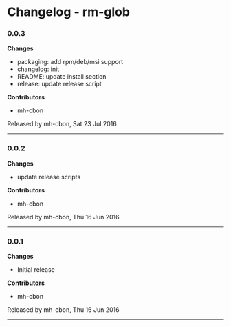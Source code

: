 # Changelog - rm-glob

### 0.0.3

__Changes__

- packaging: add rpm/deb/msi support
- changelog: init
- README: update install section
- release: update release script

__Contributors__

- mh-cbon

Released by mh-cbon, Sat 23 Jul 2016
______________

### 0.0.2

__Changes__

- update release scripts

__Contributors__

- mh-cbon

Released by mh-cbon, Thu 16 Jun 2016
______________

### 0.0.1

__Changes__

- Initial release

__Contributors__

- mh-cbon

Released by mh-cbon, Thu 16 Jun 2016
______________


